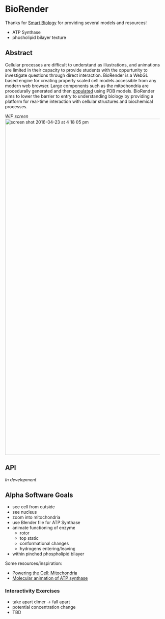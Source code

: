 # BioRender

Thanks for [Smart Biology](https://www.smart-biology.com/) for providing several models and resources!
- ATP Synthase
- phosholipid bilayer texture

## Abstract

Cellular processes are difficult to understand as illustrations, and animations are limited in their capacity to provide students with the oppurtunity to investigate questions through direct interaction. BioRender is a WebGL based engine for creating properly scaled cell models accessible from any modern web browser. Large components such as the mitochondria are procedurally generated and then [populated](https://github.com/biorender/biorender/issues/26) using PDB models. BioRender aims to lower the barrier to entry to understanding biology by providing a platform for real-time interaction with cellular structures and biochemical processes.

*WIP screen*
<img width="1093" alt="screen shot 2016-04-23 at 4 18 05 pm" src="https://cloud.githubusercontent.com/assets/1270998/14763784/100a49c8-096f-11e6-8f50-28987be4daeb.png">

## API

*In development*

## Alpha Software Goals

* see cell from outside
* see nucleus
* zoom into mitochondria
* use Blender file for ATP Synthase
* animate functioning of enzyme
    * rotor
    * top static
    * conformational changes
    * hydrogens entering/leaving
* within pinched phospholipid bilayer

Some resources/inspiration:
* [Powering the Cell: Mitochondria](https://www.youtube.com/watch?v=RrS2uROUjK4)
* [Molecular animation of ATP synthase](https://www.youtube.com/watch?v=GM9buhWJjlA)

### Interactivity Exercises

* take apart dimer -> fall apart
* potential concentration change
* TBD
